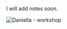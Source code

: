 I will add notes soon.

![Daniella - workshop](http://blog.mithru.com/wp-content/uploads/2017/02/IMG_20170226_000659.jpg)

